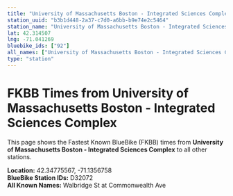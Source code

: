 ```yaml
---
title: "University of Massachusetts Boston - Integrated Sciences Complex"
station_uuid: "b3b1d448-2a37-c7d0-a6bb-b9e74e2c5464"
station_name: "University of Massachusetts Boston - Integrated Sciences Complex"
lat: 42.314507
lng: -71.041269
bluebike_ids: ["92"]
all_names: ["University of Massachusetts Boston - Integrated Sciences Complex"]
type: "station"
---
```


# FKBB Times from University of Massachusetts Boston - Integrated Sciences Complex

This page shows the Fastest Known BlueBike (FKBB) times from **University of Massachusetts Boston - Integrated Sciences Complex** to all other stations.

**Location:** 42.34775567, -71.1356758  
**BlueBike Station IDs:** D32072  
**All Known Names:** Walbridge St at Commonwealth Ave

